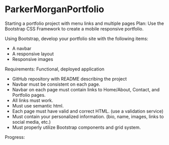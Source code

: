 # ParkerMorganPortfolio
Starting a portfolio project with menu links and multiple pages
Plan:
Use the Bootstrap CSS Framework to create a mobile responsive portfolio. 

Using Bootstrap, develop your portfolio site with the following items:
   * A navbar
   * A responsive layout
   * Responsive images

Requirements:
Functional, deployed application
* GitHub repository with README describing the project
* Navbar must be consistent on each page.
* Navbar on each page must contain links to Home/About, Contact, and Portfolio pages.
* All links must work.
* Must use semantic html.
* Each page must have valid and correct HTML. (use a validation service)
* Must contain your personalized information. (bio, name, images, links to social media, etc.)
* Must properly utilize Bootstrap components and grid system.

Progress:
